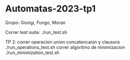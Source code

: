 # Automatas-2023-tp1

Grupo: Giungi, Fungo, Moran

Correr test suite:
    ./run_test.sh

TP 2:
	correr operacion union concatencaion y clausura
	./run_operations_test.sh
	correr algoritmo de minimizacion
	./run_minimization_test.sh
